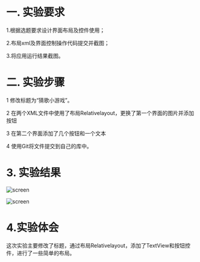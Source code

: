 # 一. 实验要求
1.根据选题要求设计界面布局及控件使用；

2.布局xml及界面控制操作代码提交并截图；

3.将应用运行结果截图。 

# 二. 实验步骤
1   修改标题为“猜歌小游戏”。

2   在两个XML文件中使用了布局Relativelayout，更换了第一个界面的图片并添加按钮

3   在第二个界面添加了几个按钮和一个文本

4   使用Git将文件提交到自己的库中。

# 3. 实验结果
![screen](https://github.com/czwly/android-labs-2018/blob/master/Soft1614080902140/%E7%95%8C%E9%9D%A21.jpg)

![screen](https://github.com/czwly/android-labs-2018/blob/master/Soft1614080902140/%E7%95%8C%E9%9D%A22.jpg)
# 4.实验体会

 这次实验主要修改了标题，通过布局Relativelayout，添加了TextView和按钮控件，进行了一些简单的布局。
